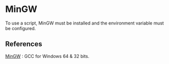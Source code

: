 # MinGW

To use a script, MinGW must be installed and the environment variable must be configured.</br>

## References

[MinGW](http://mingw-w64.org/) : GCC for Windows 64 & 32 bits.
